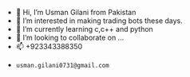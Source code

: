 - 👋 Hi, I’m Usman Gilani from Pakistan
- 👀 I’m interested in making trading bots these days.
- 🌱 I’m currently learning c,c++ and python
- 💞️ I’m looking to collaborate on ...
- 📫 +923343388350
-     usman.gilani0731@gmail.com

<!---
UsmanGilani0731/UsmanGilani0731 is a ✨ special ✨ repository because its `README.md` (this file) appears on your GitHub profile.
You can click the Preview link to take a look at your changes.
--->
